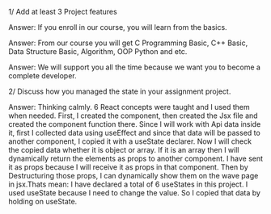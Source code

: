 1/ Add at least 3 Project features

Answer: If you enroll in our course, you will learn from the basics.

Answer: From our course you will get C Programming Basic, C++ Basic, Data Structure Basic, Algorithm, OOP Python and etc.

Answer: We will support you all the time because we want you to become a complete developer.

2/ Discuss how you managed the state in your assignment project.

Answer: Thinking calmly. 6 React concepts were taught and I used them when needed. First, I created the component, then created the Jsx file and created the component function there. Since I will work with Api data inside it, first I collected data using useEffect and since that data will be passed to another component, I copied it with a useState declarer. Now I will check the copied data whether it is object or array. If it is an array then I will dynamically return the elements as props to another component. I have sent it as props because I will receive it as props in that component. Then by Destructuring those props, I can dynamically show them on the wave page in jsx.Thats mean:
I have declared a total of 6 useStates in this project.
I used useState because I need to change the value. So I copied that data by holding on useState.